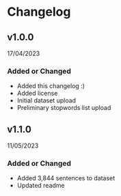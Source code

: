 # Changelog

## v1.0.0 
17/04/2023

### Added or Changed
- Added this changelog :)
- Added license
- Initial dataset upload
- Preliminary stopwords list upload


## v1.1.0 
11/05/2023

### Added or Changed
- Added 3,844 sentences to dataset
- Updated readme

